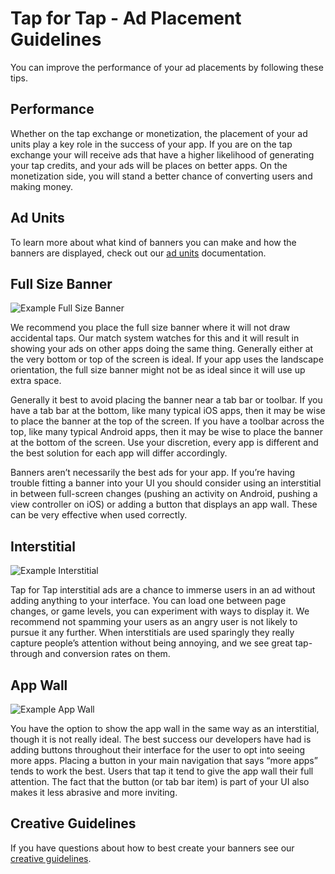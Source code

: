 # Tap for Tap - Ad Placement Guidelines

You can improve the performance of your ad placements by following these tips.

## Performance

Whether on the tap exchange or monetization, the placement of your ad units play a key role in the success of your app. If you are on the tap exchange your will receive ads that have a higher likelihood of generating your tap credits, and your ads will be places on better apps. On the monetization side, you will stand a better chance of converting users and making money.

## Ad Units

To learn more about what kind of banners you can make and how the banners are displayed, check out our [ad units](/documentation/AdUnits) documentation.


## Full Size Banner

![Example  Full Size Banner](https://raw.github.com/tapfortap/Documentation/master/images/banner.png)

We recommend you place the full size banner where it will not draw accidental taps.  Our match system watches for this and it will result in showing your ads on other apps doing the same thing. Generally either at the very bottom or top of the screen is ideal. If your app uses the landscape orientation, the full size banner might not be as ideal since it will use up extra space.

Generally it best to avoid placing the banner near a tab bar or toolbar. If you have a tab bar at the bottom, like many typical iOS apps, then it may be wise to place the banner at the top of the screen. If you have a toolbar across the top, like many typical Android apps, then it may be wise to place the banner at the bottom of the screen. Use your discretion, every app is different and the best solution for each app will differ accordingly.

Banners aren’t necessarily the best ads for your app. If you’re having trouble fitting a banner into your UI you should consider using an interstitial in between full-screen changes (pushing an activity on Android, pushing a view controller on iOS) or adding a button that displays an app wall. These can be very effective when used correctly.

## Interstitial

![Example Interstitial](https://raw.github.com/tapfortap/Documentation/master/images/interstitial.png)

Tap for Tap interstitial ads are a chance to immerse users in an ad without adding anything to your interface. You can load one between page changes, or game levels, you can experiment with ways to display it. We recommend not spamming your users as an angry user is not likely to pursue it any further. When interstitials are used sparingly they really capture people’s attention without being annoying, and we see great tap-through and conversion rates on them.

## App Wall

![Example App Wall](https://raw.github.com/tapfortap/Documentation/master/images/appwall.png)

You have the option to show the app wall in the same way as an interstitial, though it is not really ideal.  The best success our developers have had is adding buttons throughout their interface for the user to opt into seeing more apps. Placing a button in your main navigation that says “more apps” tends to work the best. Users that tap it tend to give the app wall their full attention. The fact that the button (or tab bar item) is part of your UI also makes it less abrasive and more inviting.

## Creative Guidelines

If you have questions about how to best create your banners see our [creative guidelines](/documentation/CreativeGuidelines).
